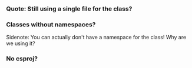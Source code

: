 ### Quote: Still using a single file for the class?

### Classes without namespaces?

Sidenote: You can actually don't have a namespace for the class! Why are we using it?

### No csproj?